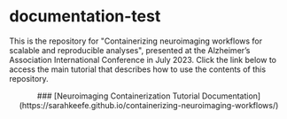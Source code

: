 # documentation-test

This is the repository for "Containerizing neuroimaging workflows for scalable and reproducible analyses", presented at the Alzheimer’s Association International Conference in July 2023. Click the link below to access the main tutorial that describes how to use the contents of this repository.


<p align="center">
### [Neuroimaging Containerization Tutorial Documentation](https://sarahkeefe.github.io/containerizing-neuroimaging-workflows/)
</p>